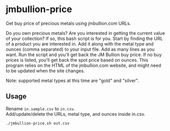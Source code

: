 # jmbullion-price

Get buy price of precious metals using jmbullion.com URLs.

Do you own precious metals?  Are you interested in getting the current value of your collection?  If so, this bash script is for you.  Start by finding the URL of a product you are interested in. Add it along with the metal type and ounces (comma separated) to your input file. Add as many lines as you want. Run the script and you'll get back the JM Bullion buy price. If no buy prices is listed, you'll get back the spot price based on ounces. This program relies on the HTML of the jmbullion.com website, and might need to be updated when the site changes.

Note: supported metal types at this time are "gold" and "silver".

## Usage

Rename `in.sample.csv` to `in.csv`.\
Add/update/delete the URLs, metal type, and ounces inside in.csv.

```shell
./jmbullion-price.sh out.csv
```
